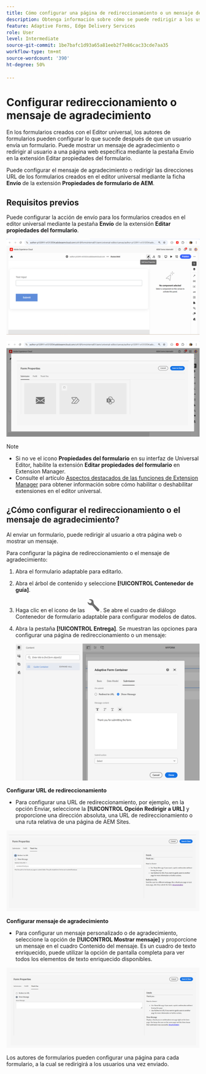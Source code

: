 ```yaml
---
title: Cómo configurar una página de redireccionamiento o un mensaje de agradecimiento
description: Obtenga información sobre cómo se puede redirigir a los usuarios a una página web que los autores de formularios pueden configurar al crear el formulario o cómo se puede mostrar a los usuarios un mensaje de agradecimiento.
feature: Adaptive Forms, Edge Delivery Services
role: User
level: Intermediate
source-git-commit: 1be7bafc1d93a65a81eeb2f7e86cac33cde7aa35
workflow-type: tm+mt
source-wordcount: '390'
ht-degree: 50%

---
```


# Configurar redireccionamiento o mensaje de agradecimiento

En los formularios creados con el Editor universal, los autores de formularios pueden configurar lo que sucede después de que un usuario envía un formulario. Puede mostrar un mensaje de agradecimiento o redirigir al usuario a una página web específica mediante la pestaña Envío en la extensión Editar propiedades del formulario.

Puede configurar el mensaje de agradecimiento o redirigir las direcciones URL de los formularios creados en el editor universal mediante la ficha **Envío** de la extensión **Propiedades de formulario de AEM**.

## Requisitos previos

Puede configurar la acción de envío para los formularios creados en el editor universal mediante la pestaña **Envío** de la extensión **Editar propiedades del formulario**.

![Icono de propiedades de formulario](/help/forms/assets/ue-form-properties-icon.png)

![Propiedades de formulario de editor universal](/help/forms/assets/ue-form-properties.png)

>[!NOTE]
>
>* Si no ve el icono **Propiedades del formulario** en su interfaz de Universal Editor, habilite la extensión **Editar propiedades del formulario** en Extension Manager.
>* Consulte el artículo [Aspectos destacados de las funciones de Extension Manager](https://developer.adobe.com/uix/docs/extension-manager/feature-highlights/#enablingdisabling-extensions) para obtener información sobre cómo habilitar o deshabilitar extensiones en el editor universal.

## ¿Cómo configurar el redireccionamiento o el mensaje de agradecimiento?

Al enviar un formulario, puede redirigir al usuario a otra página web o mostrar un mensaje.

Para configurar la página de redireccionamiento o el mensaje de agradecimiento:

1. Abra el formulario adaptable para editarlo.
1. Abra el árbol de contenido y seleccione **[!UICONTROL Contenedor de guía]**.
1. Haga clic en el icono de las ![Propiedades del contenedor del formulario adaptable](/help/forms/assets/configure-icon.svg). Se abre el cuadro de diálogo Contenedor de formulario adaptable para configurar modelos de datos.
1. Abra la pestaña **[!UICONTROL Entrega]**. Se muestran las opciones para configurar una página de redireccionamiento o un mensaje:

   ![Cuadro de diálogo de envío del contenedor de guía para configurar una página de redirección o un mensaje](/help/forms/assets/adaptive-forms-core-components-redirect-page-or-thank-you-message.png)

**Configurar URL de redireccionamiento**

* Para configurar una URL de redireccionamiento, por ejemplo, en la opción Enviar, seleccione la **[!UICONTROL Opción Redirigir a URL]** y proporcione una dirección absoluta, una URL de redireccionamiento o una ruta relativa de una página de AEM Sites.

![redireccionamiento](/help/edge/docs/forms/universal-editor/assets/redirect-ue.png)

**Configurar mensaje de agradecimiento**

* Para configurar un mensaje personalizado o de agradecimiento, seleccione la opción de **[!UICONTROL Mostrar mensaje]** y proporcione un mensaje en el cuadro Contenido del mensaje. Es un cuadro de texto enriquecido, puede utilizar la opción de pantalla completa para ver todos los elementos de texto enriquecido disponibles.

![gracias](/help/edge/docs/forms/universal-editor/assets/thankyou-ue.png)

Los autores de formularios pueden configurar una página para cada formulario, a la cual se redirigirá a los usuarios una vez enviado.
